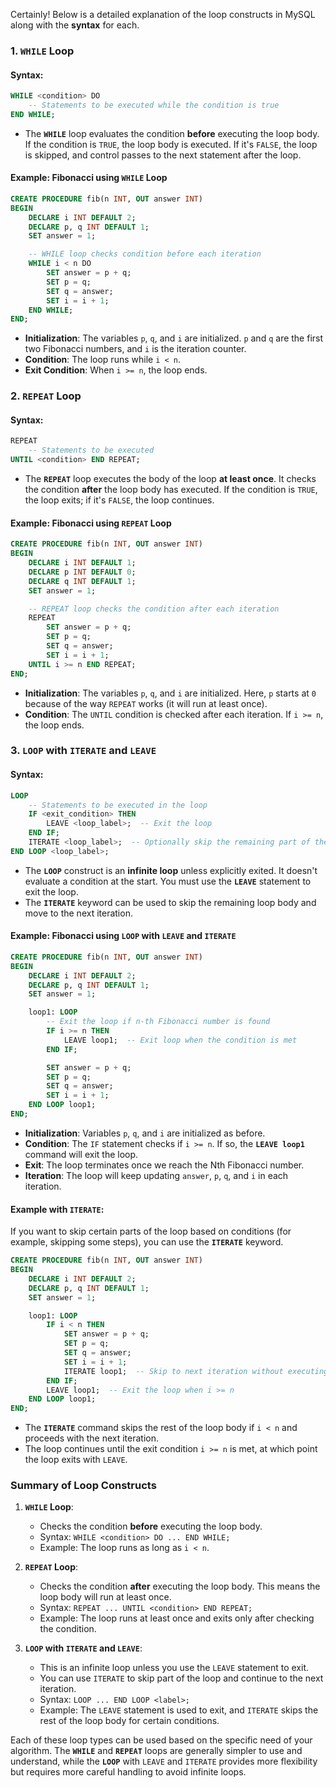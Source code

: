 Certainly! Below is a detailed explanation of the loop constructs in MySQL along with the **syntax** for each.

### 1. **`WHILE` Loop**

#### Syntax:

```sql
WHILE <condition> DO
    -- Statements to be executed while the condition is true
END WHILE;
```

- The **`WHILE`** loop evaluates the condition **before** executing the loop body. If the condition is `TRUE`, the loop body is executed. If it's `FALSE`, the loop is skipped, and control passes to the next statement after the loop.

#### Example: Fibonacci using `WHILE` Loop

```sql
CREATE PROCEDURE fib(n INT, OUT answer INT)
BEGIN
    DECLARE i INT DEFAULT 2;
    DECLARE p, q INT DEFAULT 1;
    SET answer = 1;

    -- WHILE loop checks condition before each iteration
    WHILE i < n DO
        SET answer = p + q;
        SET p = q;
        SET q = answer;
        SET i = i + 1;
    END WHILE;
END;
```

- **Initialization**: The variables `p`, `q`, and `i` are initialized. `p` and `q` are the first two Fibonacci numbers, and `i` is the iteration counter.
- **Condition**: The loop runs while `i < n`.
- **Exit Condition**: When `i >= n`, the loop ends.

### 2. **`REPEAT` Loop**

#### Syntax:

```sql
REPEAT
    -- Statements to be executed
UNTIL <condition> END REPEAT;
```

- The **`REPEAT`** loop executes the body of the loop **at least once**. It checks the condition **after** the loop body has executed. If the condition is `TRUE`, the loop exits; if it's `FALSE`, the loop continues.

#### Example: Fibonacci using `REPEAT` Loop

```sql
CREATE PROCEDURE fib(n INT, OUT answer INT)
BEGIN
    DECLARE i INT DEFAULT 1;
    DECLARE p INT DEFAULT 0;
    DECLARE q INT DEFAULT 1;
    SET answer = 1;

    -- REPEAT loop checks the condition after each iteration
    REPEAT
        SET answer = p + q;
        SET p = q;
        SET q = answer;
        SET i = i + 1;
    UNTIL i >= n END REPEAT;
END;
```

- **Initialization**: The variables `p`, `q`, and `i` are initialized. Here, `p` starts at `0` because of the way `REPEAT` works (it will run at least once).
- **Condition**: The `UNTIL` condition is checked after each iteration. If `i >= n`, the loop ends.

### 3. **`LOOP` with `ITERATE` and `LEAVE`**

#### Syntax:

```sql
LOOP
    -- Statements to be executed in the loop
    IF <exit_condition> THEN
        LEAVE <loop_label>;  -- Exit the loop
    END IF;
    ITERATE <loop_label>;  -- Optionally skip the remaining part of the loop and continue to the next iteration
END LOOP <loop_label>;
```

- The **`LOOP`** construct is an **infinite loop** unless explicitly exited. It doesn't evaluate a condition at the start. You must use the **`LEAVE`** statement to exit the loop.
- The **`ITERATE`** keyword can be used to skip the remaining loop body and move to the next iteration.

#### Example: Fibonacci using `LOOP` with `LEAVE` and `ITERATE`

```sql
CREATE PROCEDURE fib(n INT, OUT answer INT)
BEGIN
    DECLARE i INT DEFAULT 2;
    DECLARE p, q INT DEFAULT 1;
    SET answer = 1;

    loop1: LOOP
        -- Exit the loop if n-th Fibonacci number is found
        IF i >= n THEN
            LEAVE loop1;  -- Exit loop when the condition is met
        END IF;

        SET answer = p + q;
        SET p = q;
        SET q = answer;
        SET i = i + 1;
    END LOOP loop1;
END;
```

- **Initialization**: Variables `p`, `q`, and `i` are initialized as before.
- **Condition**: The `IF` statement checks if `i >= n`. If so, the **`LEAVE loop1`** command will exit the loop.
- **Exit**: The loop terminates once we reach the Nth Fibonacci number.
- **Iteration**: The loop will keep updating `answer`, `p`, `q`, and `i` in each iteration.

#### Example with `ITERATE`:

If you want to skip certain parts of the loop based on conditions (for example, skipping some steps), you can use the **`ITERATE`** keyword.

```sql
CREATE PROCEDURE fib(n INT, OUT answer INT)
BEGIN
    DECLARE i INT DEFAULT 2;
    DECLARE p, q INT DEFAULT 1;
    SET answer = 1;

    loop1: LOOP
        IF i < n THEN
            SET answer = p + q;
            SET p = q;
            SET q = answer;
            SET i = i + 1;
            ITERATE loop1;  -- Skip to next iteration without executing the rest of the loop
        END IF;
        LEAVE loop1;  -- Exit the loop when i >= n
    END LOOP loop1;
END;
```

- The **`ITERATE`** command skips the rest of the loop body if `i < n` and proceeds with the next iteration.
- The loop continues until the exit condition `i >= n` is met, at which point the loop exits with `LEAVE`.

### Summary of Loop Constructs

1. **`WHILE` Loop**: 
   - Checks the condition **before** executing the loop body.
   - Syntax: `WHILE <condition> DO ... END WHILE;`
   - Example: The loop runs as long as `i < n`.

2. **`REPEAT` Loop**:
   - Checks the condition **after** executing the loop body. This means the loop body will run at least once.
   - Syntax: `REPEAT ... UNTIL <condition> END REPEAT;`
   - Example: The loop runs at least once and exits only after checking the condition.

3. **`LOOP` with `ITERATE` and `LEAVE`**:
   - This is an infinite loop unless you use the `LEAVE` statement to exit.
   - You can use `ITERATE` to skip part of the loop and continue to the next iteration.
   - Syntax: `LOOP ... END LOOP <label>;`
   - Example: The `LEAVE` statement is used to exit, and `ITERATE` skips the rest of the loop body for certain conditions.

Each of these loop types can be used based on the specific need of your algorithm. The **`WHILE`** and **`REPEAT`** loops are generally simpler to use and understand, while the **`LOOP`** with `LEAVE` and `ITERATE` provides more flexibility but requires more careful handling to avoid infinite loops.
